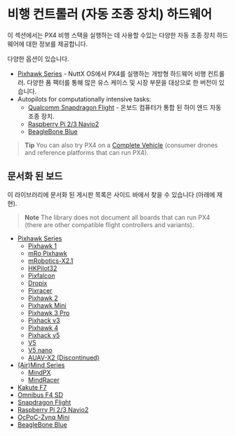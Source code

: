 # 비행 컨트롤러 (자동 조종 장치) 하드웨어

이 섹션에서는 PX4 비행 스택을 실행하는 데 사용할 수있는 다양한 자동 조종 장치 하드웨어에 대한 정보를 제공합니다.

다양한 옵션이 있습니다.

* [Pixhawk Series](../flight_controller/pixhawk_series.md) - NuttX OS에서 PX4를 실행하는 개방형 하드웨어 비행 컨트롤러. 다양한 폼 팩터를 통해 많은 유스 케이스 및 시장 부문을 대상으로 한 버전이 있습니다. 
* Autopilots for computationally intensive tasks: 
  * [Qualcomm Snapdragon Flight](../flight_controller/snapdragon_flight.md) - 온보드 컴퓨터가 통합 된 하이 엔드 자동 조종 장치.
  * [Raspberry Pi 2/3 Navio2](../flight_controller/raspberry_pi_navio2.md)
  * [BeagleBone Blue](../flight_controller/beaglebone_blue.md)

> **Tip** You can also try PX4 on a [Complete Vehicle](../complete_vehicles/README.md) (consumer drones and reference platforms that can run PX4).

## 문서화 된 보드

이 라이브러리에 문서화 된 게시판 목록은 사이드 바에서 찾을 수 있습니다 (아래에 재현).

> **Note** The library does not document all boards that can run PX4 (there are other compatible flight controllers and variants).

* [Pixhawk Series](../flight_controller/pixhawk_series.md) 
  * [Pixhawk 1](../flight_controller/pixhawk.md)
  * [mRo Pixhawk](../flight_controller/mro_pixhawk.md)
  * [mRobotics-X2.1](../flight_controller/mro_x2.1.md)
  * [HKPilot32](../flight_controller/HKPilot32.md)
  * [Pixfalcon](../flight_controller/pixfalcon.md)
  * [Dropix](../flight_controller/dropix.md) 
  * [Pixracer](../flight_controller/pixracer.md)
  * [Pixhawk 2](../flight_controller/pixhawk-2.md)
  * [Pixhawk Mini](../flight_controller/pixhawk_mini.md)
  * [Pixhawk 3 Pro](../flight_controller/pixhawk3_pro.md)
  * [Pixhack v3](../flight_controller/pixhack_v3.md)
  * [Pixhawk 4](../flight_controller/pixhawk4.md)
  * [Pixhack v5](../flight_controller/cuav_v5.md)
  * [V5](../flight_controller/cuav_v5_plus.md)
  * [V5 nano](../flight_controller/cuav_v5_nano.md)
  * [AUAV-X2 (Discontinued)](../flight_controller/auav_x2.md)
* [(Air)Mind Series](../flight_controller/mind_series.md) 
  * [MindPX](../flight_controller/mindpx.md)
  * [MindRacer](../flight_controller/mindracer.md)
* [Kakute F7](../flight_controller/kakutef7.md)
* [Omnibus F4 SD](../flight_controller/omnibus_f4_sd.md)
* [Snapdragon Flight](../flight_controller/snapdragon_flight.md)
* [Raspberry Pi 2/3 Navio2](../flight_controller/raspberry_pi_navio2.md)
* [OcPoC-Zynq Mini](../flight_controller/ocpoc_zynq.md)
* [BeagleBone Blue](../flight_controller/beaglebone_blue.md)